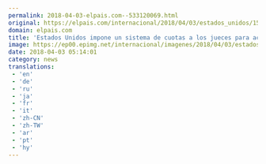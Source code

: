 ```yaml
---
permalink: 2018-04-03-elpais.com--533120069.html
original: https://elpais.com/internacional/2018/04/03/estados_unidos/1522718839_415353.html#?ref=rss&format=simple&link=link
domain: elpais.com
title: 'Estados Unidos impone un sistema de cuotas a los jueces para acelerar la deportación de inmigrantes'
image: https://ep00.epimg.net/internacional/imagenes/2018/04/03/estados_unidos/1522718839_415353_1522719511_rrss_normal.jpg
date: 2018-04-03 05:14:01
category: news
translations: 
 - 'en'
 - 'de'
 - 'ru'
 - 'ja'
 - 'fr'
 - 'it'
 - 'zh-CN'
 - 'zh-TW'
 - 'ar'
 - 'pt'
 - 'hy'
---
```


